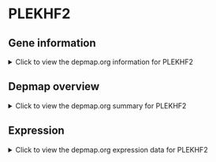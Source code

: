 <h1>PLEKHF2</h1>

<h2>Gene information</h2>
<details>
  <summary>Click to view the depmap.org information for PLEKHF2</summary>
  <p><a href="https://depmap.org/portal/gene/PLEKHF2?tab=about" target="_BLANK">Open page in a new tab...</a></p>
  <iframe src="https://depmap.org/portal/gene/PLEKHF2?tab=about" style="border:none;width:100%;height:800px"></iframe>
</details>

<h2>Depmap overview</h2>
<details>
  <summary>Click to view the depmap.org summary for PLEKHF2</summary>
  <p><a href="https://depmap.org/portal/gene/PLEKHF2?tab=overview" target="_BLANK">Open page in a new tab...</a></p>
  <iframe src="https://depmap.org/portal/gene/PLEKHF2?tab=overview" style="border:none;width:100%;height:800px"></iframe>
</details>

<h2>Expression</h2>
<details>
  <summary>Click to view the depmap.org expression data for PLEKHF2</summary>
  <p><a href="https://depmap.org/portal/gene/PLEKHF2?tab=characterization" target="_BLANK">Open page in a new tab...</a></p>
  <iframe src="https://depmap.org/portal/gene/PLEKHF2?tab=characterization" style="border:none;width:100%;height:800px"></iframe>
</details>


<!--
<h2>Reactome Pathway diagram</h2>
<details>
  <summary>Click to view the Reactome pathway for PLEKHF2</summary>
  <p><a href="PURL" target="_BLANK">Open page in a new tab...</a></p>
  PNAME
</details>
-->



